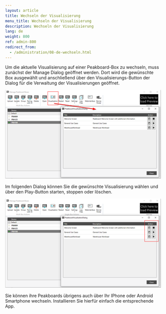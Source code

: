 ```yaml
---
layout: article
title: Wechseln der Visualisierung
menu_title: Wechseln der Visualisierung
description: Wechseln der Visualisierung
lang: de
weight: 800
ref: admin-800
redirect_from:
  - /administration/08-de-wechseln.html
---
```


Um die aktuelle Visualisierung auf einer Peakboard-Box zu wechseln, muss zunächst der Manage Dialog geöffnet werden. Dort wird die gewünschte Box ausgewählt und anschließend über den Visualisierungs-Button der Dialog für die Verwaltung der Visualisierungen geöffnet.

![ActivatePeakboard](/assets/images/admin/management/manage-dialog-activate-peakboard.png)

Im folgenden Dialog können Sie die gewünschte Visualisierung wählen und über den Play-Button starten, stoppen oder löschen.

![ActivatePeakboard2](/assets/images/admin/management/activate-peakboard-dialog.png)

Sie können ihre Peakboards übrigens auch über Ihr IPhone oder Android Smartphone wechseln. Installieren Sie hierfür einfach die entsprechende App.

<div>
	<a href= "https://apps.apple.com/de/app/peakboard-manager/id1148615440"
	style= "display:inline-block;overflow:hidden;background:url(https://linkmaker.itunes.apple.com/assets/shared/badges/en-us/appstore-lrg.svg) no-repeat;width:135px;height:40px;background-size:contain;">
	</a>

  <a href= "https://play.google.com/store/apps/details?id=com.peakboard.manager&pcampaignid=MKT-Other-global-all-co-prtnr-py-PartBadge-Mar2515-"
	style= "display:inline-block;overflow:hidden;background:url(https://cdn.rawgit.com/steverichey/google-play-badge-svg/266d2b2d/img/de_get.svg) no-repeat;width:135px;height:40px;background-size:contain;">
	</a>

</div>
